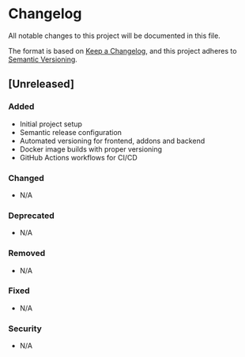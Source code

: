 # Changelog

All notable changes to this project will be documented in this file.

The format is based on [Keep a Changelog](https://keepachangelog.com/en/1.0.0/),
and this project adheres to [Semantic Versioning](https://semver.org/spec/v2.0.0.html).

## [Unreleased]

### Added
- Initial project setup
- Semantic release configuration
- Automated versioning for frontend, addons and backend
- Docker image builds with proper versioning
- GitHub Actions workflows for CI/CD

### Changed
- N/A

### Deprecated
- N/A

### Removed
- N/A

### Fixed
- N/A

### Security
- N/A
